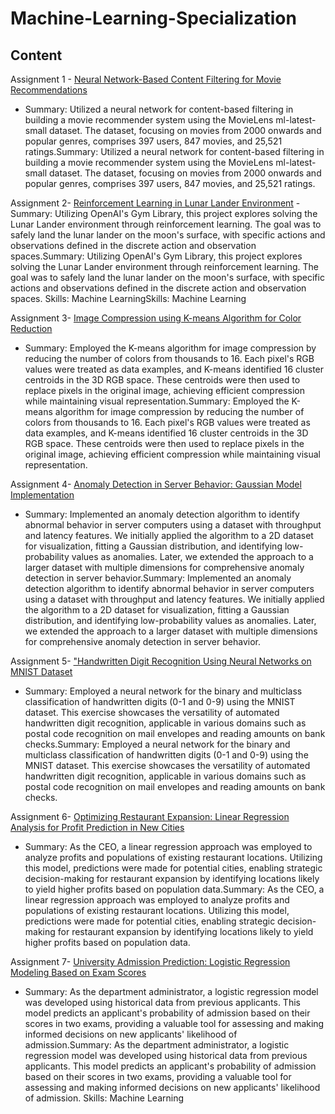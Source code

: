 # Machine-Learning-Specialization
## Content 
Assignment 1  - [Neural Network-Based Content Filtering for Movie Recommendations]()
  - Summary: Utilized a neural network for content-based filtering in building a movie recommender system using the MovieLens ml-latest-small dataset. The dataset, focusing on movies from 2000 onwards and popular genres, comprises 397 users, 847 movies, and 25,521 ratings.Summary: Utilized a neural network for content-based filtering in building a movie recommender system using the MovieLens ml-latest-small dataset. The dataset, focusing on movies from 2000 onwards and popular genres, comprises 397 users, 847 movies, and 25,521 ratings.
    
Assignment 2- [Reinforcement Learning in Lunar Lander Environment]()
  -Summary: Utilizing OpenAI's Gym Library, this project explores solving the Lunar Lander environment through reinforcement learning. The goal was to safely land the lunar lander on the moon's surface, with specific actions and observations defined in the discrete action and observation spaces.Summary: Utilizing OpenAI's Gym Library, this project explores solving the Lunar Lander environment through reinforcement learning. The goal was to safely land the lunar lander on the moon's surface, with specific actions and observations defined in the discrete action and observation spaces.
Skills: Machine LearningSkills: Machine Learning

Assignment 3- [Image Compression using K-means Algorithm for Color Reduction]()
  - Summary: Employed the K-means algorithm for image compression by reducing the number of colors from thousands to 16. Each pixel's RGB values were treated as data examples, and K-means identified 16 cluster centroids in the 3D RGB space. These centroids were then used to replace pixels in the original image, achieving efficient compression while maintaining visual representation.Summary: Employed the K-means algorithm for image compression by reducing the number of colors from thousands to 16. Each pixel's RGB values were treated as data examples, and K-means identified 16 cluster centroids in the 3D RGB space. These centroids were then used to replace pixels in the original image, achieving efficient compression while maintaining visual representation.

Assignment 4- [Anomaly Detection in Server Behavior: Gaussian Model Implementation]()
  - Summary: Implemented an anomaly detection algorithm to identify abnormal behavior in server computers using a dataset with throughput and latency features. We initially applied the algorithm to a 2D dataset for visualization, fitting a Gaussian distribution, and identifying low-probability values as anomalies. Later, we extended the approach to a larger dataset with multiple dimensions for comprehensive anomaly detection in server behavior.Summary: Implemented an anomaly detection algorithm to identify abnormal behavior in server computers using a dataset with throughput and latency features. We initially applied the algorithm to a 2D dataset for visualization, fitting a Gaussian distribution, and identifying low-probability values as anomalies. Later, we extended the approach to a larger dataset with multiple dimensions for comprehensive anomaly detection in server behavior.

Assignment 5- ["Handwritten Digit Recognition Using Neural Networks on MNIST Dataset]()
- Summary: Employed a neural network for the binary and multiclass classification of handwritten digits (0-1 and 0-9) using the MNIST dataset. This exercise showcases the versatility of automated handwritten digit recognition, applicable in various domains such as postal code recognition on mail envelopes and reading amounts on bank checks.Summary: Employed a neural network for the binary and multiclass classification of handwritten digits (0-1 and 0-9) using the MNIST dataset. This exercise showcases the versatility of automated handwritten digit recognition, applicable in various domains such as postal code recognition on mail envelopes and reading amounts on bank checks.

Assignment 6- [Optimizing Restaurant Expansion: Linear Regression Analysis for Profit Prediction in New Cities]()
  - Summary: As the CEO, a linear regression approach was employed to analyze profits and populations of existing restaurant locations. Utilizing this model, predictions were made for potential cities, enabling strategic decision-making for restaurant expansion by identifying locations likely to yield higher profits based on population data.Summary: As the CEO, a linear regression approach was employed to analyze profits and populations of existing restaurant locations. Utilizing this model, predictions were made for potential cities, enabling strategic decision-making for restaurant expansion by identifying locations likely to yield higher profits based on population data.

Assignment 7- [University Admission Prediction: Logistic Regression Modeling Based on Exam Scores]()
  - Summary: As the department administrator, a logistic regression model was developed using historical data from previous applicants. This model predicts an applicant's probability of admission based on their scores in two exams, providing a valuable tool for assessing and making informed decisions on new applicants' likelihood of admission.Summary: As the department administrator, a logistic regression model was developed using historical data from previous applicants. This model predicts an applicant's probability of admission based on their scores in two exams, providing a valuable tool for assessing and making informed decisions on new applicants' likelihood of admission.
Skills: Machine Learning
